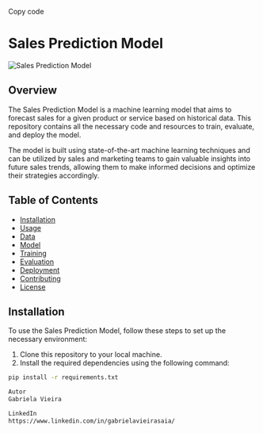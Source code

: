 Copy code
# Sales Prediction Model

![Sales Prediction Model](/path/to/sales_prediction_model.png)

## Overview

The Sales Prediction Model is a machine learning model that aims to forecast sales for a given product or service based on historical data. This repository contains all the necessary code and resources to train, evaluate, and deploy the model.

The model is built using state-of-the-art machine learning techniques and can be utilized by sales and marketing teams to gain valuable insights into future sales trends, allowing them to make informed decisions and optimize their strategies accordingly.

## Table of Contents

- [Installation](#installation)
- [Usage](#usage)
- [Data](#data)
- [Model](#model)
- [Training](#training)
- [Evaluation](#evaluation)
- [Deployment](#deployment)
- [Contributing](#contributing)
- [License](#license)

## Installation

To use the Sales Prediction Model, follow these steps to set up the necessary environment:

1. Clone this repository to your local machine.
2. Install the required dependencies using the following command:

```bash
pip install -r requirements.txt

Autor
Gabriela Vieira

LinkedIn
https://www.linkedin.com/in/gabrielavieirasaia/
